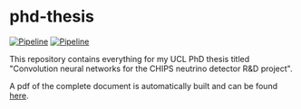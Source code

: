 # phd-thesis

[![Pipeline](https://gitlab.com/JoshTingey/phd-thesis/badges/master/pipeline.svg)](https://gitlab.com/JoshTingey/phd-thesis/pipelines)
[![Pipeline](https://img.shields.io/badge/thesis%20link-pdf-blue)](https://joshtingey.gitlab.io/phd-thesis/thesis.pdf)

This repository contains everything for my UCL PhD thesis titled "Convolution neural networks for
the CHIPS neutrino detector R&D project". 

A pdf of the complete document is automatically built and can be found
[here](https://joshtingey.gitlab.io/phd-thesis/thesis.pdf).